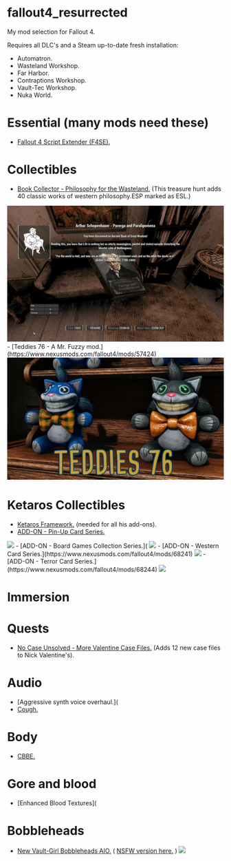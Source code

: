 # fallout4_resurrected

My mod selection for Fallout 4.

Requires all DLC's and a Steam up-to-date fresh installation:
  - Automatron.
  - Wasteland Workshop.
  - Far Harbor.
  - Contraptions Workshop.
  - Vault-Tec Workshop.
  - Nuka World.

# Essential (many mods need these)

  - [Fallout 4 Script Extender (F4SE).](https://www.nexusmods.com/fallout4/mods/42147?tab=files)

# Collectibles
  - [Book Collector - Philosophy for the Wasteland.](https://www.nexusmods.com/fallout4/mods/72568) (This treasure hunt adds 40 classic works of western philosophy.ESP marked as ESL.)
<img src="collectibles/philosophy_books.jpg"/>
  - [Teddies 76 - A Mr. Fuzzy mod.](https://www.nexusmods.com/fallout4/mods/57424)
<img src="collectibles/teddies.jpg"/>

# Ketaros Collectibles
  - [Ketaros Framework.](https://www.nexusmods.com/fallout4/mods/68236) (needed for all his add-ons).
  - [ADD-ON - Pin-Up Card Series.](https://www.nexusmods.com/fallout4/mods/68239)
<img src="screens/ketaros/pin_up_cards.jpg"/>
  - [ADD-ON - Board Games Collection Series.](
<img src="screens/ketaros/board_games.jpg"/>
  - [ADD-ON - Western Card Series.](https://www.nexusmods.com/fallout4/mods/68241)
<img src="screens/ketaros/western.jpg"/>
  - [ADD-ON - Terror Card Series.](https://www.nexusmods.com/fallout4/mods/68244)
<img src="screens/ketaros/terror.jpg"/>

# Immersion

# Quests
  - [No Case Unsolved - More Valentine Case Files.](https://www.nexusmods.com/fallout4/mods/58654) (Adds 12 new case files to Nick Valentine's).

# Audio
  - [Aggressive synth voice overhaul.](
  - [Cough.](https://www.nexusmods.com/fallout4/mods/49235)

# Body
  - [CBBE.](https://www.nexusmods.com/fallout4/mods/15)

# Gore and blood
  - [Enhanced Blood Textures](

# Bobbleheads
  - [New Vault-Girl Bobbleheads AIO.](https://www.nexusmods.com/fallout4/mods/60833) ( [NSFW version here.](https://www.nexusmods.com/fallout4/mods/63047) )
    <img src="screens/bobbleheads/1.jpg"/>

